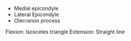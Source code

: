 - Medial epicondyle
- Lateral Epicondyle
- Olecranon process

Flexion: Isosceles triangle
Extension: Straight line 